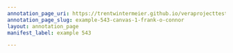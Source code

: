 ```yaml
---
annotation_page_uri: https://trentwintermeier.github.io/veraprojecttest/annotations/example-543-canvas-1-frank-o-connor.json
annotation_page_slug: example-543-canvas-1-frank-o-connor
layout: annotation_page
manifest_label: example 543

---
```

